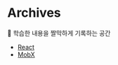 # Archives

:notebook_with_decorative_cover: 학습한 내용을 짤막하게 기록하는 공간

- [React](./React.md)
- [MobX](./MobX.md)
